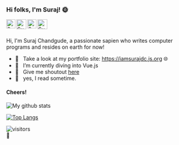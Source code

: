 ### Hi folks, I'm Suraj! :sun_with_face:


<a href="https://in.linkedin.com/in/surajdc">
    <img align="left" alt="Suraj Chandgude | Linkedin" width="24px" src="https://github.com/TheDudeThatCode/TheDudeThatCode/blob/master/Assets/Linkedin.svg" />
  </a>
  <a href="https://twitter.com/iamsurajdc">
    <img align="left" alt="Suraj Chandgude | Twitter" width="26px" src="https://github.com/TheDudeThatCode/TheDudeThatCode/blob/master/Assets/Twitter.svg" />
  </a>
  <a href="https://www.instagram.com/curiousneuron/">
    <img align="left" alt="Suraj Chandgude | Instagram" width="24px" src="https://github.com/TheDudeThatCode/TheDudeThatCode/blob/master/Assets/Instagram.svg" />
  </a>
  <a href="mailto:surajchandgude0304@gmail.com">
    <img align="left" alt="Suraj Chandgude | Gmail" width="26px" src="https://github.com/TheDudeThatCode/TheDudeThatCode/blob/master/Assets/Gmail.svg" />
  </a>
<br />
<br />

Hi, I'm Suraj Chandgude, a passionate sapien who writes computer programs and resides on earth for now!

- :100: &nbsp; Take a look at my portfolio site: https://iamsurajdc.js.org :globe_with_meridians:
- 🌱 &nbsp; I’m currently diving into Vue.js
- 💬 &nbsp; Give me shoutout [here](https://twitter.com/iamsurajdc)
- :page_facing_up: &nbsp; yes, I read sometime.

#### Cheers!
 
![My github stats](https://github-readme-stats.vercel.app/api?username=iamsurajdc&show_icons=true&theme=dracula&count_private=true)

[![Top Langs](https://github-readme-stats.vercel.app/api/top-langs/?username=iamsurajdc&theme=dracula&layout=compact)](https://github.com/anuraghazra/github-readme-stats)

![visitors](https://profile-counter.glitch.me/iamsurajdc/count.svg)
</br>
🌻
